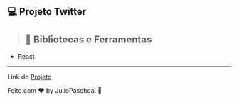 ## 💻 Projeto Twitter 


> ## 🚀 Bibliotecas e Ferramentas

- React

---
Link do [Projeto ](#)

Feito com ♥ by JulioPaschoal :wave:
